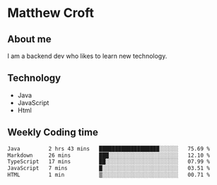 # Matthew Croft

## About me
I am a backend dev who likes to learn new technology. 

## Technology
- Java
- JavaScript
- Html

## Weekly Coding time
<!--START_SECTION:waka-->

```txt
Java         2 hrs 43 mins   ███████████████████░░░░░░   75.69 %
Markdown     26 mins         ███░░░░░░░░░░░░░░░░░░░░░░   12.10 %
TypeScript   17 mins         ██░░░░░░░░░░░░░░░░░░░░░░░   07.99 %
JavaScript   7 mins          █░░░░░░░░░░░░░░░░░░░░░░░░   03.51 %
HTML         1 min           ▒░░░░░░░░░░░░░░░░░░░░░░░░   00.71 %
```

<!--END_SECTION:waka-->
